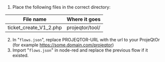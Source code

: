 1. Place the following files in the correct directory:

File name              | Where it goes
---------------------- | -----------------
ticket_create_V1_2.php | projeqtor/tool/

2. In "`flows.json`", replace PROJEQTOR-URL with the url to your ProjeQtOr (for example https://some.domain.com/projeqtor)
3. Import "`flows.json`" in node-red and replace the previous flow if it existed.
